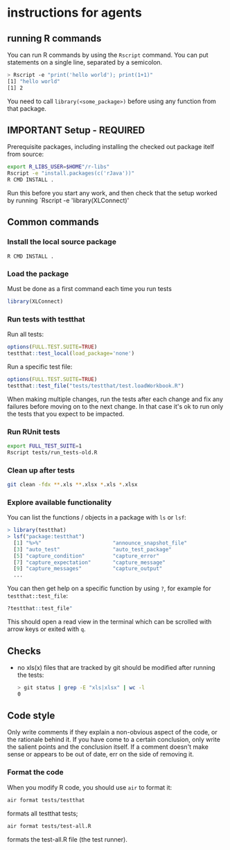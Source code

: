 # instructions for agents

## running R commands

You can run R commands by using the `Rscript` command. You can put statements on a single line, separated by a semicolon.

```sh
> Rscript -e "print('hello world'); print(1+1)"
[1] "hello world"
[1] 2
```

You need to call `library(<some_package>)` before using any function from that package.

## IMPORTANT Setup - REQUIRED

Prerequisite packages, including installing the checked out package itelf from source:

```sh
export R_LIBS_USER=$HOME"/r-libs"
Rscript -e "install.packages(c('rJava'))"
R CMD INSTALL .
```

Run this before you start any work, and then check that the setup worked by running `Rscript -e 'library(XLConnect)'

## Common commands

### Install the local source package

```
R CMD INSTALL .
```

### Load the package

Must be done as a first command each time you run tests

```R
library(XLConnect)
```

### Run tests with testthat

Run all tests:

```R
options(FULL.TEST.SUITE=TRUE)
testthat::test_local(load_package='none')
```

Run a specific test file:

```R
options(FULL.TEST.SUITE=TRUE)
testthat::test_file("tests/testthat/test.loadWorkbook.R")
```

When making multiple changes, run the tests after each change and fix any failures before moving on to the next change.
In that case it's ok to run only the tests that you expect to be impacted.

### Run RUnit tests

```sh
export FULL_TEST_SUITE=1
Rscript tests/run_tests-old.R
```

### Clean up after tests

```sh
git clean -fdx **.xls **.xlsx *.xls *.xlsx
```

### Explore available functionality

You can list the functions / objects in a package with `ls` or `lsf`:

```R
> library(testthat)
> lsf("package:testthat")
  [1] "%>%"                       "announce_snapshot_file"   
  [3] "auto_test"                 "auto_test_package"        
  [5] "capture_condition"         "capture_error"            
  [7] "capture_expectation"       "capture_message"          
  [9] "capture_messages"          "capture_output"
  ...
```

You can then get help on a specific function by using `?`,
for example for `testthat::test_file`:

```R
?testthat::test_file"
```

This should open a read view in the terminal which can be scrolled with arrow keys or exited with `q`.

## Checks

- no xls(x) files that are tracked by git should be modified after running the tests:

   ```sh
   > git status | grep -E "xls|xlsx" | wc -l
   0
   ```

## Code style

Only write comments if they explain a non-obvious aspect of the code, or the rationale behind it.
If you have come to a certain conclusion, only write the salient points and the conclusion itself.
If a comment doesn't make sense or appears to be out of date, err on the side of removing it.

### Format the code

When you modify R code, you should use `air` to format it:

```sh
air format tests/testthat
```

formats all testthat tests;

```sh
air format tests/test-all.R
```

formats the test-all.R file (the test runner).
